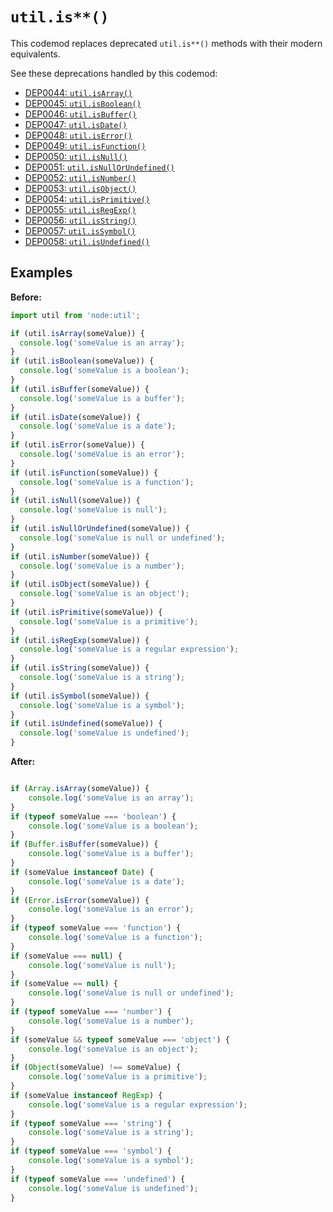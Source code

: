 # `util.is**()`

This codemod replaces deprecated `util.is**()` methods with their modern equivalents.

See these deprecations handled by this codemod:
- [DEP0044: `util.isArray()`](https://nodejs.org/docs/latest/api/deprecations.html#DEP0044)
- [DEP0045: `util.isBoolean()`](https://nodejs.org/docs/latest/api/deprecations.html#dep0045-utilisboolean)
- [DEP0046: `util.isBuffer()`](https://nodejs.org/docs/latest/api/deprecations.html#dep0046-utilisbuffer)
- [DEP0047: `util.isDate()`](https://nodejs.org/docs/latest/api/deprecations.html#dep0047-utilisdate)
- [DEP0048: `util.isError()`](https://nodejs.org/docs/latest/api/deprecations.html#dep0048-utiliserror)
- [DEP0049: `util.isFunction()`](https://nodejs.org/docs/latest/api/deprecations.html#dep0049-utilisfunction)
- [DEP0050: `util.isNull()`](https://nodejs.org/docs/latest/api/deprecations.html#dep0050-utilisnull)
- [DEP0051: `util.isNullOrUndefined()`](https://nodejs.org/docs/latest/api/deprecations.html#dep0051-utilisnullorundefined)
- [DEP0052: `util.isNumber()`](https://nodejs.org/docs/latest/api/deprecations.html#dep0052-utilisnumber)
- [DEP0053: `util.isObject()`](https://nodejs.org/docs/latest/api/deprecations.html#dep0053-utilisobject)
- [DEP0054: `util.isPrimitive()`](https://nodejs.org/docs/latest/api/deprecations.html#dep0054-utilisprimitive)
- [DEP0055: `util.isRegExp()`](https://nodejs.org/docs/latest/api/deprecations.html#dep0055-utilisregexp)
- [DEP0056: `util.isString()`](https://nodejs.org/docs/latest/api/deprecations.html#dep0056-utilisstring)
- [DEP0057: `util.isSymbol()`](https://nodejs.org/docs/latest/api/deprecations.html#dep0057-utilissymbol)
- [DEP0058: `util.isUndefined()`](https://nodejs.org/docs/latest/api/deprecations.html#dep0058-utilisundefined)

## Examples

**Before:**
```js
import util from 'node:util';

if (util.isArray(someValue)) {
  console.log('someValue is an array');
}
if (util.isBoolean(someValue)) {
  console.log('someValue is a boolean');
}
if (util.isBuffer(someValue)) {
  console.log('someValue is a buffer');
}
if (util.isDate(someValue)) {
  console.log('someValue is a date');
}
if (util.isError(someValue)) {
  console.log('someValue is an error');
}
if (util.isFunction(someValue)) {
  console.log('someValue is a function');
}
if (util.isNull(someValue)) {
  console.log('someValue is null');
}
if (util.isNullOrUndefined(someValue)) {
  console.log('someValue is null or undefined');
}
if (util.isNumber(someValue)) {
  console.log('someValue is a number');
}
if (util.isObject(someValue)) {
  console.log('someValue is an object');
}
if (util.isPrimitive(someValue)) {
  console.log('someValue is a primitive');
}
if (util.isRegExp(someValue)) {
  console.log('someValue is a regular expression');
}
if (util.isString(someValue)) {
  console.log('someValue is a string');
}
if (util.isSymbol(someValue)) {
  console.log('someValue is a symbol');
}
if (util.isUndefined(someValue)) {
  console.log('someValue is undefined');
}
```

**After:**
```js

if (Array.isArray(someValue)) {
	console.log('someValue is an array');
}
if (typeof someValue === 'boolean') {
	console.log('someValue is a boolean');
}
if (Buffer.isBuffer(someValue)) {
	console.log('someValue is a buffer');
}
if (someValue instanceof Date) {
	console.log('someValue is a date');
}
if (Error.isError(someValue)) {
	console.log('someValue is an error');
}
if (typeof someValue === 'function') {
	console.log('someValue is a function');
}
if (someValue === null) {
	console.log('someValue is null');
}
if (someValue == null) {
	console.log('someValue is null or undefined');
}
if (typeof someValue === 'number') {
	console.log('someValue is a number');
}
if (someValue && typeof someValue === 'object') {
	console.log('someValue is an object');
}
if (Object(someValue) !== someValue) {
	console.log('someValue is a primitive');
}
if (someValue instanceof RegExp) {
	console.log('someValue is a regular expression');
}
if (typeof someValue === 'string') {
	console.log('someValue is a string');
}
if (typeof someValue === 'symbol') {
	console.log('someValue is a symbol');
}
if (typeof someValue === 'undefined') {
	console.log('someValue is undefined');
}
```
